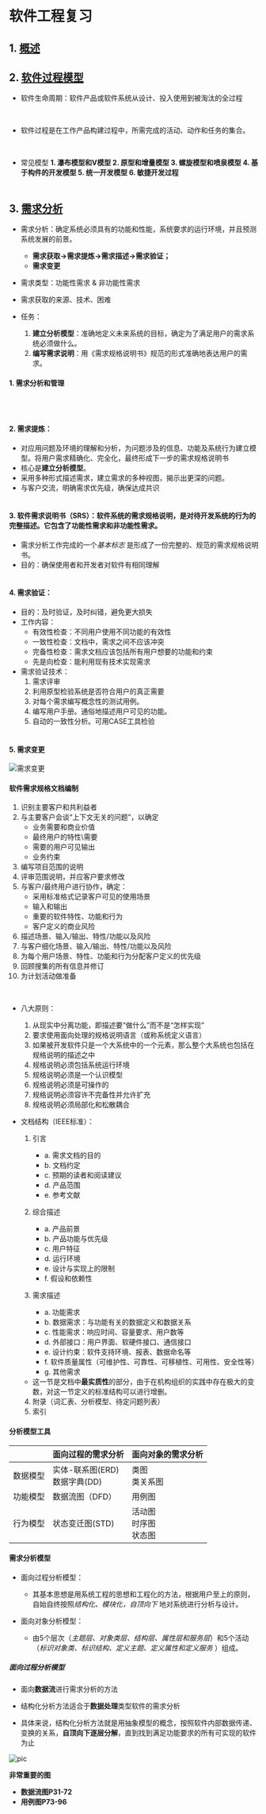# 软件工程复习
## 1. [概述](E:/Java_and_softwarePractice/软件工程/1概述.pptx)
<!-- TODO -->

## 2. [软件过程模型](E:/Java_and_softwarePractice/软件工程/2软件过程模型.pptx)
- 软件生命周期：软件产品或软件系统从设计、投入使用到被淘汰的全过程
<br>

- 软件过程是在工作产品构建过程中，所需完成的活动、动作和任务的集合。
<br>

- 常见模型
  **1. 瀑布模型和V模型
  2. 原型和增量模型
  3. 螺旋模型和喷泉模型
  4. 基于构件的开发模型
  5. 统一开发模型
  6. 敏捷开发过程**
<br><br>

## 3. [需求分析](E:/Java_and_softwarePractice/软件工程/3需求分析.pptx)

- 需求分析：确定系统必须具有的功能和性能，系统要求的运行环境，并且预测系统发展的前景。
  - **需求获取->需求提炼->需求描述->需求验证；** 
  - **需求变更**

- 需求类型：功能性需求 & 非功能性需求

- 需求获取的来源、技术、困难

- 任务：
  1. **建立分析模型**：准确地定义未来系统的目标，确定为了满足用户的需求系统必须做什么。 
  2. **编写需求说明**：用《需求规格说明书》规范的形式准确地表达用户的需求。  
 

#### 1. 需求分析和管理
   <br>  <br>

#### 2. 需求提炼：
  - 对应用问题及环境的理解和分析，为问题涉及的信息、功能及系统行为建立模型。将用户需求精确化、完全化，最终形成下一步的需求规格说明书
   - 核心是**建立分析模型**。
   - 采用多种形式描述需求，建立需求的多种视图，揭示出更深的问题。
   - 与客户交流，明确需求优先级，确保达成共识
<br>  <br>

#### 3. 软件需求说明书（SRS）：软件系统的需求规格说明，是对待开发系统的行为的完整描述。它包含了功能性需求和非功能性需求。
   -  需求分析工作完成的一个*基本标志* 是形成了一份完整的、规范的需求规格说明书。
   -  目的：确保使用者和开发者对软件有相同理解
   <br>  <br>
#### 4. 需求验证：
   - 目的：及时验证，及时纠错，避免更大损失
   - 工作内容：
     - 有效性检查：不同用户使用不同功能的有效性
     - 一致性检查：文档中，需求之间不应该冲突
     - 完备性检查：需求文档应该包括所有用户想要的功能和约束
     - 先是向检查：能利用现有技术实现需求
   - 需求验证技术：
     1. 需求评审
     2. 利用原型检验系统是否符合用户的真正需要
     3. 对每个需求编写概念性的测试用例。
     4. 编写用户手册。通俗地描述用户可见的功能。
     5. 自动的一致性分析。可用CASE工具检验
<br><br>

#### 5. 需求变更
  ![需求变更](./image/需求变更.png)

#### 软件需求规格文档编制
1. 识别主要客户和共利益者
2. 与主要客户会谈“上下文无关的问题”，以确定
   - 业务需要和商业价值
   - 最终用户的特性\需要
   - 需要的用户可见输出
   - 业务约束
3. 编写项目范围的说明
4. 评审范围说明，并应客户要求修改
5. 与客户/最终用户进行协作，确定：
    - 采用标准格式记录客户可见的使用场景
    - 输入和输出
    - 重要的软件特性、功能和行为
    - 客户定义的商业风险
6. 描述场景、输入/输出、特性/功能以及风险
7. 与客户细化场景、输入/输出、特性/功能以及风险
8. 为每个用户场景、特性、功能和行为分配客户定义的优先级
9. 回顾搜集的所有信息并修订
10. 为计划活动做准备
<br>

- 八大原则： 
  1. 从现实中分离功能，即描述要“做什么”而不是“怎样实现”
  2. 要求使用面向处理的规格说明语言（或称系统定义语言）
  3. 如果被开发软件只是一个大系统中的一个元素，那么整个大系统也包括在规格说明的描述之中
  4. 规格说明必须包括系统运行环境
  5. 规格说明必须是一个认识模型
  6. 规格说明必须是可操作的
  7. 规格说明必须容许不完备性并允许扩充
  8. 规格说明必须局部化和松散耦合

- 文档结构（IEEE标准）：
  1. 引言 
     - a. 需求文档的目的
     - b. 文档约定
     - c. 预期的读者和阅读建议
     - d. 产品范围
     - e. 参考文献
  2. 综合描述
     - a. 产品前景
     - b. 产品功能与优先级
     - c. 用户特征
     - d. 运行环境
     - e. 设计与实现上的限制
     - f. 假设和依赖性

  3. 需求描述
     - a. 功能需求
     - b. 数据需求：与功能有关的数据定义和数据关系
     - c. 性能需求：响应时间、容量要求、用户数等
     - d. 外部接口：用户界面、软硬件接口、通信接口
     - e. 设计约束：软件支持环境、报表、数据命名等
     - f. 软件质量属性（可维护性、可靠性、可移植性、可用性、安全性等）
     - g. 其他需求
    - 这一节是文档中**最实质性**的部分，由于在机构组织的实践中存在极大的变数，对这一节定义的标准结构可以进行增删。
  4. 附录（词汇表、分析模型、待定问题列表）
  5. 索引

#### 分析模型工具
 | |面向过程的需求分析|面向对象的需求分析 |
  |---|---|---|
 |数据模型|实体-联系图(ERD)<br>数据字典(DD)|类图<br>类关系图|
 |功能模型|数据流图（DFD）|用例图|
 |行为模型|状态变迁图(STD)|活动图<br>时序图<br>状态图|


#### 需求分析模型
- 面向过程分析模型：
  - 其基本思想是用系统工程的思想和工程化的方法，根据用户至上的原则，自始自终按照*结构化、模块化，自顶向下* 地对系统进行分析与设计。

- 面向对象分析模型：
  - 由5个层次（*主题层、对象类层、结构层、属性层和服务层*）和5个活动（*标识对象类、标识结构、定义主题、定义属性和定义服务* ）组成。

##### 面向过程分析模型
- 面向**数据流**进行需求分析的方法

- 结构化分析方法适合于**数据处理**类型软件的需求分析

- 具体来说，结构化分析方法就是用抽象模型的概念，按照软件内部数据传递、变换的关系，**自顶向下逐层分解**，直到找到满足功能要求的所有可实现的软件为止

![pic](./image/面向过程建模工具.png)

**非常重要的图**
- **数据流图P31-72**
- **用例图P73-96**